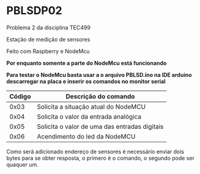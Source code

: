 # PBLSDP02
Problema 2 da disciplina TEC499

Estação de medição de sensores 

Feito com Raspberry e NodeMcu

**Por enquanto somente a parte do NodeMcu está funcionando**

**Para testar o NodeMcu basta usar a o arquivo PBLSD.ino na IDE arduino descarregar na placa e inserir os comandos no monitor serial**
 
 |Código |Descrição do comando                        |
 | ---   | ---                                         |
 |0x03   |Solicita a situação atual do NodeMCU         |
 |0x04   |Solicita o valor da entrada analógica        |
 |0x05   |Solicita o valor de uma das entradas digitais|
 |0x06   |Acendimento do led da NodeMCU                |

 
 Como será adicionado endereço de sensores é necessário enviar dois bytes para se obter resposta, o primero é o comando, o segundo
 pode ser quaquer um.
